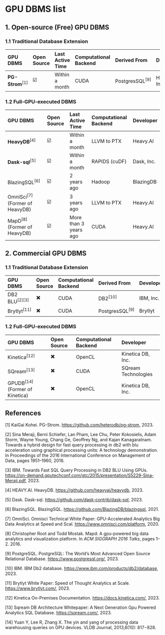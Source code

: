 # GPU DBMS list

## 1. Open-source (Free) GPU DBMS

### 1.1 Traditional Database Extension

| GPU DBMS              | Open Source | Last Active Time | Computational Backend | Derived From         | Developer      |
| :-------------------- | :---------- | :--------------- | :-------------------- | :------------------- | :------------- |
| **PG-Strom**<sup>\[1] | ☑️          | Within a month   | CUDA                  | PostgresSQL<sup>\[9] | HeteroDB, Inc. |

### 1.2 Full-GPU-executed DBMS&#x20;

| GPU DBMS                             | Open Source | Last Active Time      | Computational Backend | Developer  |
| :----------------------------------- | :---------- | :-------------------- | :-------------------- | :--------- |
| **HeavyDB**<sup>\[4]                 | ☑️          | Within a month        | LLVM to PTX           | Heavy.AI   |
| **Dask-sql**<sup>\[5]                | ☑️          | Within a month        | RAPIDS (cuDF)         | Dask, Inc. |
| BlazingSQL<sup>\[6]                  | ☑️          | 2 years ago           | Hadoop                | BlazingDB  |
| OmniSci<sup>\[7]</sup> (Former of HeavyDB) | ☑️          | 3 years ago           | LLVM to PTX           | Heavy.AI   |
| MapD<sup>\[8]</sup> (Former of HeavyDB)    | ☑️          | More than 3 years ago | CUDA                  | Heavy.AI   |

## 2. Commercial GPU DBMS

### 1.1 Traditional Database Extension

| GPU DBMS             | Open Source | Computational Backend | Derived From  | Developer |
| :------------------- | :---------- | :-------------------- | :------------ | :-------- |
| DB2 BLU<sup>\[2]\[3] | ✖️          | CUDA                  | DB2<sup>\[10] | IBM, Inc. |
| Brytlyt<sup>\[11]    | ✖️          | CUDA                  | PostgresSQL<sup>\[9]   | Brytlyt    |

### 1.2 Full-GPU-executed DBMS&#x20;

| GPU DBMS                        | Open Source | Computational Backend | Developer           |
| :------------------------------ | :---------- | :-------------------- | :------------------ |
| Kinetica<sup>\[12]              | ✖️          | OpenCL                | Kinetica DB, Inc.   |
| SQream<sup>\[13]              | ✖️          | CUDA                  | SQream Technologies |
| GPUDB<sup>\[14]</sup>(Former of Kinetica) | ✖️          | OpenCL                | Kinetica DB, Inc.   |

## References

\[1] KaiGai Kohei. PG-Strom. <https://github.com/heterodb/pg-strom>, 2023.

\[2] Sina Meraji, Berni Schiefer, Lan Pham, Lee Chu, Peter Kokosielis, Adam Storm, Wayne Young, Chang Ge, Geoffrey Ng, and Kajan Kanagaratnam. Towards a hybrid design for fast query processing in db2 with blu acceleration using graphical processing units: A technology demonstration. In Proceedings of the 2016 International Conference on Management of Data, pages 1951–1960, 2016.

\[3] IBM. Towards Fast SQL Query Processing in DB2 BLU Using GPUs. <https://on-demand.gputechconf.com/gtc/2015/presentation/S5229-Sina-Meraji.pdf>, 2023.

\[4] HEAVY.AI. HeavyDB. <https://github.com/heavyai/heavydb>, 2023.

\[5] Dask. Dask-sql. <https://github.com/dask-contrib/dask-sql>, 2023.

\[6] BlazingSQL. BlazingSQL. <https://github.com/BlazingDB/blazingsql>, 2021.

\[7] OmniSci. Omnisci Technical White Paper: GPU-Accelerated Analytics Big Data Analytics at Speed and Scal. <https://www.omnisci.com/platform>, 2020.

\[8] Christopher Root and Todd Mostak. Mapd: A gpu-powered big data analytics and visualization platform. In *ACM SIGGRAPH 2016 Talks*, pages 1–2. 2016.

\[9] PostgreSQL. PostgreSQL: The World’s Most Advanced Open Source Relational Database. <https://www.postgresql.org/>, 2023.

\[10] IBM. IBM Db2 database. <https://www.ibm.com/products/db2/database>, 2023.

\[11] Brytlyt White Paper: Speed of Thought Analytics at Scale. <https://www.brytlyt.com/>, 2023.

\[12] Kinetica On-Premises Documentation. <https://docs.kinetica.com/>, 2023.

\[13] Sqream DB Architecture Whitepaper: A Next Generation Gpu Powered Analytics SQL Database. <https://sqream.com/>, 2023.

\[14] Yuan Y, Lee R, Zhang X. The yin and yang of processing data warehousing queries on GPU devices. VLDB Journal, 2013,6(10): 817−828.
